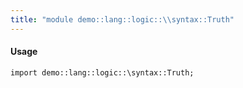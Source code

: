 ```yaml
---
title: "module demo::lang::logic::\\syntax::Truth"
---
```


#### Usage

`import demo::lang::logic::\syntax::Truth;`

